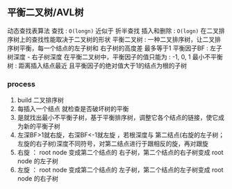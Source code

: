 ##  平衡二叉树/AVL树
动态查找表算法
查找 : `O(longn)` 近似于 折半查找
插入和删除 : `O(logn)` 
在二叉排序树上的查找性能取决于二叉树的形状
平衡二叉树 : 一种二叉排序树，让二叉排序树平衡，每一个结点的左子树和 右子树的高度差 最多等于1
平衡因子BF : 左子树深度 - 右子树深度
在平衡二叉树中，平衡因子的值只能为 : -1, 0, 1
最小不平衡树 : 距离插入结点最近 且平衡因子的绝对值大于1的结点为根的子树

###   process
1. build 二叉排序树
2. 每插入一个结点 就检查是否破坏树的平衡
3. 是就找出最小不平衡子树，基于平衡排序树，调整它各个结点的链接，使它成为新的平衡子树
4. 左深BF>1就右旋，右深BF<-1就左旋 ，若根深度与 第二结点(右旋的左子树；左旋的右子树)深度不同符号，对第二结点进行于跟相反的旋，再对跟旋
5. 右旋 ： root node 变成第二个结点的 右子树，第二个结点的右子树变成 root node 的左子树
6. 左旋 ： root node 变成第二个结点的 左子树，第二个结点的左子树变成 root node 的右子树
